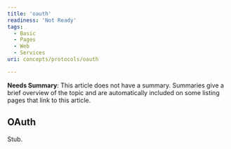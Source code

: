 ```yaml
---
title: 'oauth'
readiness: 'Not Ready'
tags:
  - Basic
  - Pages
  - Web
  - Services
uri: concepts/protocols/oauth

---
```

**Needs Summary**: This article does not have a summary. Summaries give a brief overview of the topic and are automatically included on some listing pages that link to this article.

## OAuth

Stub.
